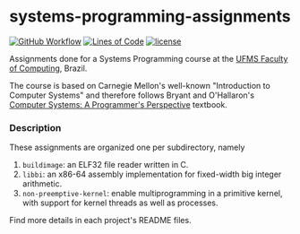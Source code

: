 # systems-programming-assignments

[![GitHub Workflow][gh-build-badge]][gh-actions]
[![Lines of Code](https://tokei.rs/b1/github/guilhermgonzaga/systems-programming-assignments?category=code)][repo-url]
[![license][license-shield]][license-url]

[repo-url]:       https://github.com/guilhermgonzaga/systems-programming-assignments/
[gh-actions]:     https://github.com/guilhermgonzaga/systems-programming-assignments/actions
[gh-build-badge]: https://github.com/guilhermgonzaga/systems-programming-assignments/workflows/Build/badge.svg
[license-shield]: https://img.shields.io/github/license/guilhermgonzaga/systems-programming-assignments
[license-url]:    https://choosealicense.com/licenses/gpl-3.0/


Assignments done for a Systems Programming course at the [UFMS Faculty of Computing](https://facom.ufms.br), Brazil.

The course is based on Carnegie Mellon's well-known "Introduction to Computer Systems" and therefore follows Bryant and O'Hallaron's [Computer Systems: A Programmer's Perspective](http://csapp.cs.cmu.edu/) textbook.


### Description

These assignments are organized one per subdirectory, namely

1. `buildimage`: an ELF32 file reader written in C.
1. `libbi`: an x86-64 assembly implementation for fixed-width big integer arithmetic.
1. `non-preemptive-kernel`: enable multiprogramming in a primitive kernel, with support for kernel threads as well as processes.

Find more details in each project's README files.
